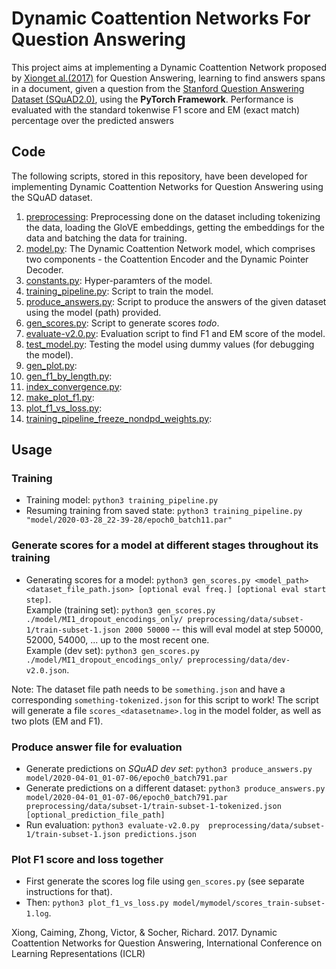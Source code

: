 # Dynamic Coattention Networks For Question Answering

This project aims at implementing a Dynamic Coattention Network proposed by [Xionget al.(2017)](https://arxiv.org/abs/1611.01604) for Question Answering, learning to find answers spans in a document, given a question from the [Stanford Question Answering Dataset (SQuAD2.0)](https://rajpurkar.github.io/SQuAD-explorer/), using the **PyTorch Framework**. Performance is evaluated with the standard tokenwise F1 score and EM (exact match) percentage over the predicted answers

## Code
The following scripts, stored in this repository, have been developed for implementing Dynamic Coattention Networks for Question Answering using the SQuAD dataset.
1. [preprocessing](https://github.com/asmitapoddar/question-answering-dcn/tree/master/preprocessing): Preprocessing done on the dataset including tokenizing the data, loading the GloVE embeddings, getting the embeddings for the data and batching the data for training.    
2. [model.py](https://github.com/asmitapoddar/question-answering-dcn/blob/master/model.py): The Dynamic Coattention Network model, which comprises two components - the Coattention Encoder and the Dynamic Pointer Decoder.  
3. [constants.py](https://github.com/asmitapoddar/question-answering-dcn/blob/master/constants.py): Hyper-paramters of the model.  
4. [training_pipeline.py](https://github.com/asmitapoddar/question-answering-dcn/blob/master/training_pipeline.py): Script to train the model.  
5. [produce_answers.py](https://github.com/asmitapoddar/question-answering-dcn/blob/master/produce_answers.py): Script to produce the answers of the given dataset using the model (path) provided.    
6. [gen_scores.py](https://github.com/asmitapoddar/question-answering-dcn/blob/master/gen_scores.py): Script to generate scores *todo*. 
7. [evaluate-v2.0.py](https://github.com/asmitapoddar/question-answering-dcn/blob/master/evaluate-v2.0.py): Evaluation script to find F1 and EM score of the model.   
8. [test_model.py](https://github.com/asmitapoddar/question-answering-dcn/blob/master/test_model.py): Testing the model using dummy values (for debugging the model).    
9. [gen_plot.py](https://github.com/asmitapoddar/question-answering-dcn/blob/master/gen_plot.py):   
10. [gen_f1_by_length.py](https://github.com/asmitapoddar/question-answering-dcn/blob/master/gen_f1_by_length.py):   
11. [index_convergence.py](https://github.com/asmitapoddar/question-answering-dcn/blob/master/index_convergence.py):   
12. [make_plot_f1.py](https://github.com/asmitapoddar/question-answering-dcn/blob/master/make_plot_f1.py):   
13. [plot_f1_vs_loss.py](https://github.com/asmitapoddar/question-answering-dcn/blob/master/plot_f1_vs_loss.py):   
14. [training_pipeline_freeze_nondpd_weights.py](https://github.com/asmitapoddar/question-answering-dcn/blob/master/training_pipeline_freeze_nondpd_weights.py):   

## Usage

### Training
* Training model: `python3 training_pipeline.py`
* Resuming training from saved state: `python3 training_pipeline.py "model/2020-03-28_22-39-28/epoch0_batch11.par"`

### Generate scores for a model at different stages throughout its training
* Generating scores for a model: `python3 gen_scores.py <model_path> <dataset_file_path.json> [optional eval freq.] [optional eval start step]`.   
Example (training set): `python3 gen_scores.py ./model/MI1_dropout_encodings_only/ preprocessing/data/subset-1/train-subset-1.json 2000 50000` -- this will eval model at step 50000, 52000, 54000, ... up to the most recent one.   
Example (dev set): `python3 gen_scores.py ./model/MI1_dropout_encodings_only/ preprocessing/data/dev-v2.0.json`. 

Note: The dataset file path needs to be `something.json` and have a corresponding `something-tokenized.json` for this script to work!
The script will generate a file `scores_<datasetname>.log` in the model folder, as well as two plots (EM and F1).

### Produce answer file for evaluation
* Generate predictions on *SQuAD dev set*: `python3 produce_answers.py model/2020-04-01_01-07-06/epoch0_batch791.par`
* Generate predictions on a different dataset: `python3 produce_answers.py model/2020-04-01_01-07-06/epoch0_batch791.par preprocessing/data/subset-1/train-subset-1-tokenized.json [optional_prediction_file_path]`
* Run evaluation: `python3 evaluate-v2.0.py  preprocessing/data/subset-1/train-subset-1.json predictions.json`

### Plot F1 score and loss together
* First generate the scores log file using `gen_scores.py` (see separate instructions for that).
* Then: `python3 plot_f1_vs_loss.py model/mymodel/scores_train-subset-1.log`. 


Xiong, Caiming, Zhong, Victor, & Socher, Richard. 2017.  Dynamic Coattention Networks for Question Answering, International Conference on Learning Representations (ICLR) 
